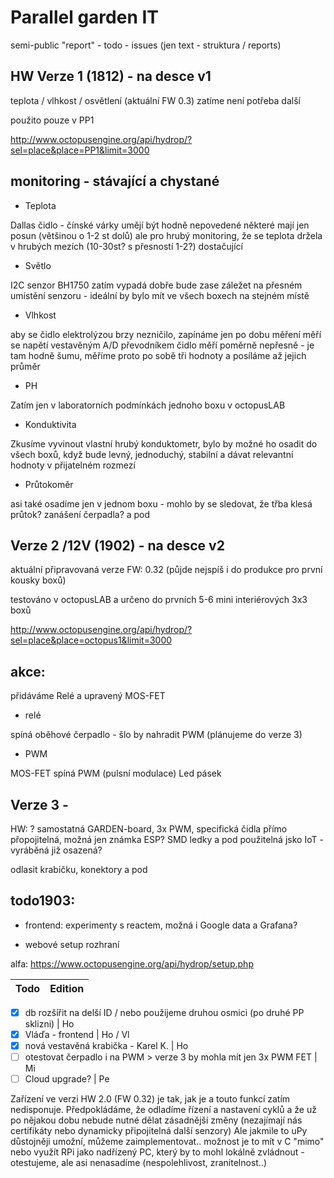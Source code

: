 # Parallel garden IT

semi-public "report" - todo - issues (jen text - struktura / reports)


## HW Verze 1 (1812) - na desce v1

teplota / vlhkost / osvětlení (aktuální FW 0.3) zatíme není potřeba další

použito pouze v PP1 

http://www.octopusengine.org/api/hydrop/?sel=place&place=PP1&limit=3000

## monitoring - stávající a chystané

- Teplota 

Dallas čidlo - čínské várky umějí být hodně nepovedené
některé mají jen posun (většinou o 1-2 st dolů) 
ale pro hrubý monitoring, že se teplota držela v hrubých mezích (10-30st? s přesností 1-2?) dostačující

- Světlo

I2C senzor BH1750 zatím vypadá dobře
bude zase záležet na přesném umístění senzoru - ideální by bylo mít ve všech boxech na stejném místě

- Vlhkost

aby se čidlo elektrolýzou brzy nezničilo, zapínáme jen po dobu měření
měří se napětí vestavěným A/D převodníkem
čidlo měří poměrně nepřesně - je tam hodně šumu, měříme proto po sobě tři hodnoty a posíláme až jejich průměr 

- PH

Zatím jen v laboratorních podmínkách jednoho boxu v octopusLAB


- Konduktivita

Zkusíme vyvinout vlastní hrubý konduktometr, bylo by možné ho osadit do všech boxů, když bude levný, jednoduchý, stabilní a dávat relevantní hodnoty v přijatelném rozmezí

- Průtokoměr

asi také osadíme jen v jednom boxu - mohlo by se sledovat, že třba klesá průtok? zanášení čerpadla? a pod


## Verze 2 /12V (1902) - na desce v2

aktuální připravovaná verze FW: 0.32 (půjde nejspíš i do produkce pro první kousky boxů)

testováno v octopusLAB a určeno do prvních 5-6 mini interiérových 3x3 boxů

http://www.octopusengine.org/api/hydrop/?sel=place&place=octopus1&limit=3000


## akce:

přidáváme Relé a upravený MOS-FET

- relé 

spíná oběhové čerpadlo - šlo by nahradit PWM (plánujeme do verze 3)


- PWM

MOS-FET spíná PWM (pulsní modulace) Led pásek

## Verze 3 - 

HW: ? samostatná GARDEN-board, 3x PWM, specifická čidla přímo přopojitelná, možná jen známka ESP? SMD ledky a pod
použitelná jsko IoT - vyráběná již osazená?

odlasit krabičku, konektory a pod

## todo1903:

- frontend:
experimenty s reactem, možná i Google data a Grafana?

- webové setup rozhraní

alfa:
https://www.octopusengine.org/api/hydrop/setup.php

Todo | Edition
----- | ---------

- [x] db rozšířit na delší ID / nebo použijeme druhou osmici (po druhé PP sklizni) | Ho
- [x] Vláďa - frontend | Ho / Vl
- [x] nová vestavěná krabička - Karel K. | Ho
- [ ] otestovat čerpadlo i na PWM > verze 3 by mohla mít jen 3x PWM FET | Mi
- [ ] Cloud upgrade? | Pe

Zařízení ve verzi HW 2.0 (FW 0.32)  je tak, jak je a touto funkcí zatím nedisponuje. Předpokládáme, že odladíme řízení a nastavení cyklů a že už po nějakou dobu nebude nutné dělat zásadnější změny (nezajímají nás certifikáty nebo dynamicky připojitelná další senzory) 
Ale jakmile to uPy důstojněji umožní, můžeme zaimplementovat.. možnost je to mít v C "mimo" nebo využít RPi jako nadřízený PC, který by to mohl lokálně zvládnout - otestujeme, ale asi nenasadíme (nespolehlivost, zranitelnost..)
